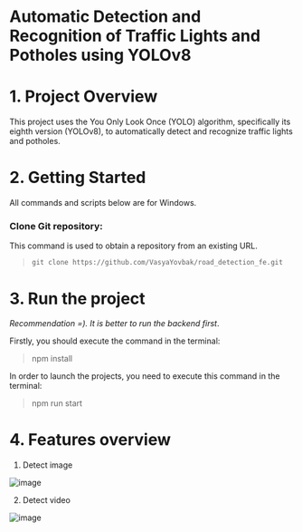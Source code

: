 # Automatic Detection and Recognition of Traffic Lights and Potholes using YOLOv8
# 1. Project Overview
This project uses the You Only Look Once (YOLO) algorithm, specifically its eighth version (YOLOv8), to automatically detect and recognize traffic lights and potholes.
# 2. Getting Started
All commands and scripts below are for Windows.
### Clone Git repository:
This command is used to obtain a repository from an existing URL.
>     git clone https://github.com/VasyaYovbak/road_detection_fe.git
# 3. Run the project
*Recommendation =). It is better to run the backend first*. 

Firstly, you should execute the command in the terminal:
>    npm install 

In order to launch the projects, you need to execute this command in the terminal:

>    npm run start
# 4. Features overview
1. Detect image

![image](https://github.com/VasyaYovbak/road_detection_fe/assets/90958528/07d90cbe-f9cb-4760-b3bb-0d8a8b98f76a)

2. Detect video

![image](https://github.com/VasyaYovbak/road_detection_fe/assets/90958528/05844abc-921e-4baa-a7eb-34e5ccfa3e4a)
